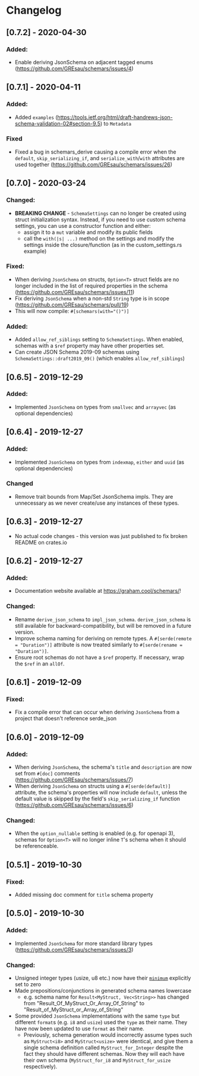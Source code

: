 # Changelog

## [0.7.2] - 2020-04-30
### Added:
- Enable deriving JsonSchema on adjacent tagged enums (https://github.com/GREsau/schemars/issues/4)

## [0.7.1] - 2020-04-11
### Added:
- Added `examples` (https://tools.ietf.org/html/draft-handrews-json-schema-validation-02#section-9.5) to `Metadata`

### Fixed
- Fixed a bug in schemars_derive causing a compile error when the `default`, `skip_serializing_if`, and `serialize_with`/`with` attributes are used together (https://github.com/GREsau/schemars/issues/26)

## [0.7.0] - 2020-03-24
### Changed:
- **BREAKING CHANGE** - `SchemaSettings` can no longer be created using struct initialization syntax. Instead, if you need to use custom schema settings, you can use a constructor function and either:
    - assign it to a `mut` variable and modify its public fields
    - call the `with(|s| ...)` method on the settings and modify the settings inside the closure/function (as in the custom_settings.rs example)
### Fixed:
- When deriving `JsonSchema` on structs, `Option<T>` struct fields are no longer included in the list of required properties in the schema (https://github.com/GREsau/schemars/issues/11)
- Fix deriving `JsonSchema` when a non-std `String` type is in scope (https://github.com/GREsau/schemars/pull/19)
- This will now compile: `#[schemars(with="()")]`
### Added:
- Added `allow_ref_siblings` setting to `SchemaSettings`. When enabled, schemas with a `$ref` property may have other properties set.
- Can create JSON Schema 2019-09 schemas using `SchemaSettings::draft2019_09()` (which enables `allow_ref_siblings`)

## [0.6.5] - 2019-12-29
### Added:
- Implemented `JsonSchema` on types from `smallvec` and `arrayvec` (as optional dependencies)

## [0.6.4] - 2019-12-27
### Added:
- Implemented `JsonSchema` on types from `indexmap`, `either` and `uuid` (as optional dependencies)
### Changed
- Remove trait bounds from Map/Set JsonSchema impls. They are unnecessary as we never create/use any instances of these types.

## [0.6.3] - 2019-12-27
- No actual code changes - this version was just published to fix broken README on crates.io

## [0.6.2] - 2019-12-27
### Added:
- Documentation website available at https://graham.cool/schemars/!
### Changed:
- Rename `derive_json_schema` to `impl_json_schema`. `derive_json_schema` is still available for backward-compatibility, but will be removed in a future version.
- Improve schema naming for deriving on remote types. A `#[serde(remote = "Duration")]` attribute is now treated similarly to `#[serde(rename = "Duration")]`.
- Ensure root schemas do not have a `$ref` property. If necessary, wrap the `$ref` in an `allOf`.

## [0.6.1] - 2019-12-09
### Fixed:
- Fix a compile error that can occur when deriving `JsonSchema` from a project that doesn't reference serde_json

## [0.6.0] - 2019-12-09
### Added:
- When deriving `JsonSchema`, the schema's `title` and `description` are now set from `#[doc]` comments (https://github.com/GREsau/schemars/issues/7)
- When deriving `JsonSchema` on structs using a `#[serde(default)]` attribute, the schema's properties will now include `default`, unless the default value is skipped by the field's `skip_serializing_if` function (https://github.com/GREsau/schemars/issues/6)
### Changed:
- When the `option_nullable` setting is enabled (e.g. for openapi 3), schemas for `Option<T>` will no longer inline `T`'s schema when it should be referenceable.

## [0.5.1] - 2019-10-30
### Fixed:
- Added missing doc comment for `title` schema property

## [0.5.0] - 2019-10-30
### Added:
- Implemented `JsonSchema` for more standard library types (https://github.com/GREsau/schemars/issues/3)
### Changed:
- Unsigned integer types (usize, u8 etc.) now have their [`minimum`](https://json-schema.org/draft/2019-09/json-schema-validation.html#rfc.section.6.2.4) explicitly set to zero
- Made prepositions/conjunctions in generated schema names lowercase
    - e.g. schema name for `Result<MyStruct, Vec<String>>` has changed from "Result_Of_MyStruct_Or_Array_Of_String" to "Result_of_MyStruct_or_Array_of_String"
- Some provided `JsonSchema` implementations with the same `type` but different `format`s (e.g. `i8` and `usize`) used the `type` as their name. They have now been updated to use `format` as their name.
    - Previously, schema generation would incorrectly assume types such as `MyStruct<i8>` and `MyStruct<usize>` were identical, and give them a single schema definition called `MyStruct_for_Integer` despite the fact they should have different schemas. Now they will each have their own schema (`MyStruct_for_i8` and `MyStruct_for_usize` respectively).